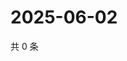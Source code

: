 # 2025-06-02

共 0 条

<!-- BEGIN ZHIHUVIDEO -->
<!-- 最后更新时间 Mon Jun 02 2025 12:22:49 GMT+0800 (China Standard Time) -->

<!-- END ZHIHUVIDEO -->
